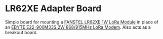 # LR62XE Adapter Board
Simple board for mounting a [FANSTEL LR62XE 1W LoRa Module](https://static1.squarespace.com/static/561459a2e4b0b39f5cefa12e/t/65f24424d7731d6444a54630/1710375974939/LR62E_LR62XE_M262X840XE_Product+Specifications.pdf) in place of an [EBYTE E22-900M33S 2W 868/915MHz LoRa Modem](https://www.cdebyte.com/pdf-down.aspx?id=2954). Also acts as a breakout board.

